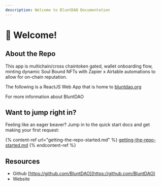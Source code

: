 ```yaml
---
description: Welcome to BluntDAO Documentation
---
```


# 👋 Welcome!



## About the Repo

This app is multichain/cross chaintoken gated, wallet onboarding flow, minting dynamic Soul Bound NFTs with Zapier x Airtable automations to allow for on-chain reputation.



The following is a ReactJS Web App that is home to [bluntdao.org](https://bluntdao.org)

For more information about BluntDAO



## Want to jump right in?

Feeling like an eager beaver? Jump in to the quick start docs and get making your first request:

{% content-ref url="getting-the-repo-started.md" %}
[getting-the-repo-started.md](getting-the-repo-started.md)
{% endcontent-ref %}

## Resources

* Github [https://github.com/BluntDAO](https://github.com/BluntDAO)
* Website
